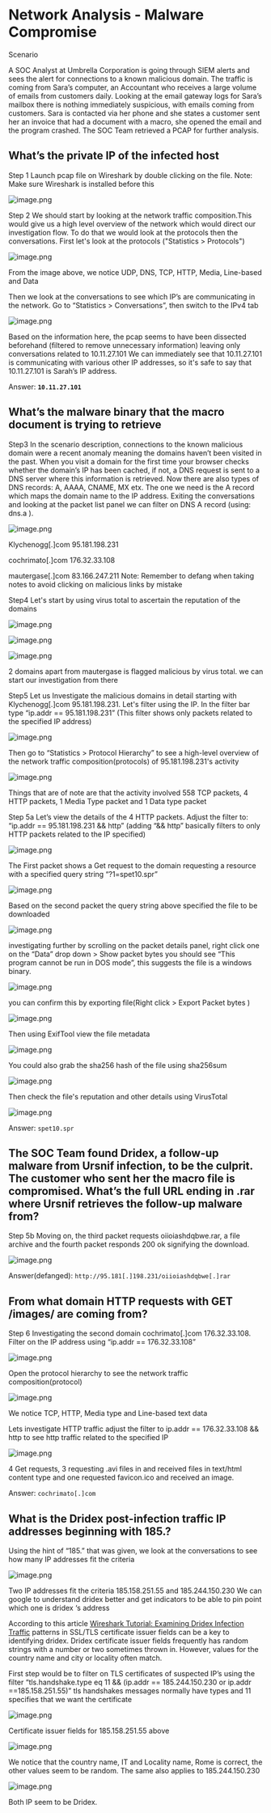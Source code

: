 # Network Analysis - Malware Compromise

Scenario

A SOC Analyst at Umbrella Corporation is going through SIEM alerts and sees the alert for connections to a known malicious domain. The traffic is coming from Sara’s computer, an Accountant who receives a large volume of emails from customers daily. Looking at the email gateway logs for Sara’s mailbox there is nothing immediately suspicious, with emails coming from customers. Sara is contacted via her phone and she states a customer sent her an invoice that had a document with a macro, she opened the email and the program crashed. The SOC Team retrieved a PCAP for further analysis.

## What’s the private IP of the infected host

Step 1
Launch pcap file on Wireshark by double clicking on the file.
Note: Make sure Wireshark is installed before this

![image.png](/assets/Img/image.png)


Step 2
We should start by looking at the network traffic composition.This would give us a high level overview of the network which would direct our investigation flow. To do that we would look at the protocols then the conversations. First let's look at the protocols ("Statistics > Protocols")

![image.png](/assets/Img/image%201.png)

From the image above, we notice UDP, DNS, TCP, HTTP, Media, Line-based and Data

Then we look at the conversations to see which IP’s are communicating in the network. Go to “Statistics > Conversations”, then switch to the IPv4 tab

![image.png](/assets/Img/image%202.png)

Based on the information here, the pcap seems to have been dissected beforehand (filtered to remove unnecessary information) leaving only conversations related to 10.11.27.101
We can immediately see that 10.11.27.101 is communicating with various other IP addresses, so it's safe to say that 10.11.27.101 is Sarah’s IP address.

Answer: **`10.11.27.101`**

## What’s the malware binary that the macro document is trying to retrieve

Step3 
In the scenario description, connections to the known malicious domain were a recent anomaly meaning the domains haven’t been visited in the past. When you visit a domain for the first time your browser checks whether the domain’s IP has been cached, if not, a DNS request is sent to a DNS server where this information is retrieved. Now there are also types of DNS records: A, AAAA, CNAME, MX etx. The one we need is the A record which maps the domain name to the IP address. Exiting the conversations and looking at the packet list panel we can filter on DNS A record (using: dns.a ).

![image.png](/assets/Img/image%203.png)

Klychenogg[.]com 95.181.198.231

cochrimato[.]com  176.32.33.108

mautergase[.]com  83.166.247.211
Note: Remember to defang when taking notes to avoid clicking on malicious links by mistake

Step4
Let's start by using virus total to ascertain the reputation of the domains

![image.png](/assets/Img/image%204.png)

![image.png](/assets/Img/image%205.png)

![image.png](/assets/Img/image%206.png)

2 domains apart from mautergase is flagged malicious by virus total. we can start our investigation from there

Step5 
Let us Investigate the malicious domains in detail starting with Klychenogg[.]com 95.181.198.231. Let's filter using the IP. In the filter bar type “ip.addr == 95.181.198.231” (This filter shows only packets related to the specified IP address)

![image.png](/assets/Img/image%207.png)

Then go to “Statistics > Protocol Hierarchy” to see a high-level overview of the network traffic composition(protocols) of 95.181.198.231's activity

![image.png](/assets/Img/image%208.png)

Things that are of note are that the activity involved 558 TCP packets, 4 HTTP packets, 1 Media Type packet and 1 Data type packet

Step 5a 
Let’s view the details of the 4 HTTP packets. Adjust the filter to: “ip.addr == 95.181.198.231 && http” (adding “&& http” basically filters to only HTTP packets related to the IP specified)

![image.png](/assets/Img/image%209.png)

The First packet shows a Get request to the domain requesting a resource with a specified query string “?1=spet10.spr”

![image.png](/assets/Img/image%2010.png)

Based on the second packet the query string above specified the file to be downloaded

![image.png](/assets/Img/image%2011.png)

 
investigating further by scrolling on the packet details panel, right click one on the “Data” drop down > Show packet bytes you should see “This program cannot be run in DOS mode”, this suggests the file is a windows binary.

![image.png](/assets/Img/image%2012.png)

 you can confirm this by exporting file(Right click > Export Packet bytes )

![image.png](/assets/Img/image%2013.png)

Then using ExifTool view the file metadata 

![image.png](/assets/Img/image%2014.png)

You could also grab the sha256 hash of the file using sha256sum

![image.png](/assets/Img/image%2015.png)

Then check the file's reputation and other details using VirusTotal

![image.png](/assets/Img/image%2016.png)

Answer: `spet10.spr`

## The SOC Team found Dridex, a follow-up malware from Ursnif infection, to be the culprit. The customer who sent her the macro file is compromised. What’s the full URL ending in .rar where Ursnif retrieves the follow-up malware from?

Step 5b
Moving on, the third packet requests oiioiashdqbwe.rar, a file archive and the fourth packet responds 200 ok signifying the download.

![image.png](/assets/Img/image%2017.png)

Answer(defanged): `http://95.181[.]198.231/oiioiashdqbwe[.]rar`

## From what domain HTTP requests with GET /images/ are coming from?

Step 6
Investigating the second domain cochrimato[.]com 176.32.33.108. Filter on the IP address using “ip.addr == 176.32.33.108”

![image.png](/assets/Img/image%2018.png)

Open the protocol hierarchy to see the network traffic composition(protocol)

![image.png](/assets/Img/image%2019.png)

We notice TCP, HTTP, Media type and Line-based text data

Lets investigate HTTP traffic
adjust the filter to ip.addr == 176.32.33.108 && http to see http traffic related to the specified IP

![image.png](/assets/Img/image%2020.png)

4 Get requests, 3 requesting .avi files in and received files in text/html content type and one requested favicon.ico and received an image.

Answer: `cochrimato[.]com`

## What is the Dridex post-infection traffic IP addresses beginning with 185.?

Using the hint of “185.” that was given, we look at the conversations to see how many IP addresses fit the criteria

![image.png](/assets/Img/image%2021.png)

Two IP addresses fit the criteria 185.158.251.55 and 185.244.150.230
We can google to understand dridex better and get indicators to be able to pin point which one is dridex ‘s address

According to this article [Wireshark Tutorial: Examining Dridex Infection Traffic](https://unit42.paloaltonetworks.com/wireshark-tutorial-dridex-infection-traffic/) 
patterns in SSL/TLS certificate issuer fields can be a key to identifying dridex. Dridex certificate issuer fields frequently has random strings with a number or two sometimes thrown in. However, values for the country name and city or locality often match.

First step would be to filter on TLS certificates of suspected IP’s using the filter “tls.handshake.type eq 11 && (ip.addr == 185.244.150.230 or ip.addr ==185.158.251.55)”
tls handshakes messages normally have types and 11 specifies that we want the certificate

![image.png](/assets/Img/image%2022.png)

Certificate issuer fields for 185.158.251.55 above 

![image.png](/assets/Img/image%2023.png)

We notice that the country name, IT and Locality name, Rome is correct, the other values seem to be random. The same also applies to 185.244.150.230

![image.png](/assets/Img/image%2024.png)

Both IP seem to be Dridex.